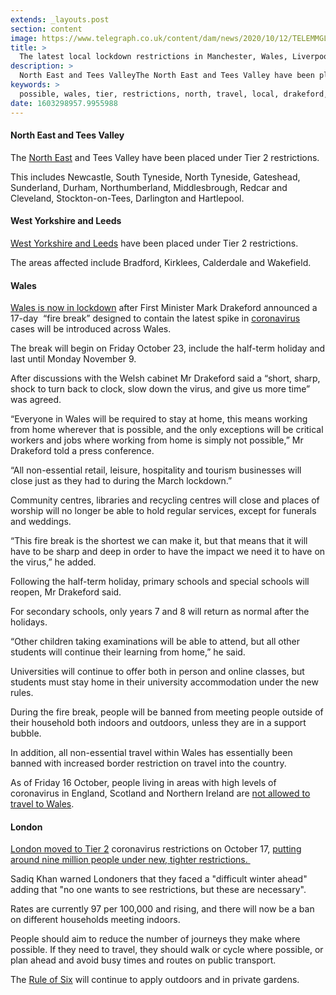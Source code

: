 ```yaml
--- 
extends: _layouts.post 
section: content 
image: https://www.telegraph.co.uk/content/dam/news/2020/10/12/TELEMMGLPICT000241779775_1_trans_NvBQzQNjv4BqpVlberWd9EgFPZtcLiMQfy2dmClwgbjjulYfPTELibA.jpeg?impolicy=logo-overlay 
title: > 
  The latest local lockdown restrictions in Manchester, Wales, Liverpool, and South Yorkshire 
description: > 
  North East and Tees ValleyThe North East and Tees Valley have been placed under Tier 2 restrictions.West Yorkshire and LeedsWest Yorkshire and Leeds have been placed under Tier 2 restrictions.After discussions with the Welsh cabinet Mr Drakeford said a “short, sharp, shock to turn back to clock, slow down the virus, and give us more time” was agreed.Following the half-term holiday, primary schools and special schools will reopen, Mr Drakeford said.LondonLondon moved to Tier 2 coronavirus restrictions on October 17, putting around nine million people under new, tighter restrictions. 
keywords: > 
  possible, wales, tier, restrictions, north, travel, local, drakeford, mr, yorkshire, latest, schools, lockdown, liverpool, break, manchester, coronavirus, continue, south 
date: 1603298957.9955988 
--- 
```

<div><h4><strong>North East and Tees Valley</strong></h4>
<p>The <a href="https://www.telegraph.co.uk/news/0/north-east-newcastle-tier-2-lockdown-rules/">North East</a> and Tees Valley have&#160;been placed under Tier 2 restrictions.</p>
<p>This includes Newcastle, South Tyneside, North Tyneside, Gateshead, Sunderland, Durham, Northumberland, Middlesbrough, Redcar and Cleveland, Stockton-on-Tees, Darlington and Hartlepool.</p>
<h4><strong>West Yorkshire and Leeds</strong></h4>
<p><a href="https://www.telegraph.co.uk/news/0/west-south-yorkshire-tier-2-leeds-sheffield-local-lockdown-rules/">West Yorkshire and Leeds</a>&#160;have&#160;been placed under Tier 2 restrictions.</p>
<p>The areas affected include Bradford, Kirklees, Calderdale and Wakefield.</p>
<h4><strong>Wales</strong></h4>
<p><a href="https://www.telegraph.co.uk/news/0/wales-lockdown-fire-break-latest-local-rules-welsh-restrictions/">Wales is now in lockdown</a>&#160;after First Minister Mark Drakeford announced a 17-day&#160; &#8220;fire break&#8221; designed to contain the latest spike in <a href="https://www.telegraph.co.uk/global-health/science-and-disease/coronavirus-news-uk-covid-deaths-cases-circuit-breaker-lockdown/">coronavirus</a> cases will be introduced across Wales.&#160;</p>
<p>The break will begin on Friday October 23, include the half-term holiday and last until Monday November 9.&#160;</p>
<p>After discussions with the Welsh cabinet Mr Drakeford said a &#8220;short, sharp, shock to turn back to clock, slow down the virus, and give us more time&#8221; was agreed.&#160;&#160;</p>
<p>&#8220;Everyone in Wales will be required to stay at home, this means working from home wherever that is possible, and the only exceptions will be critical workers and jobs where working from home is simply not possible,&#8221; Mr Drakeford told a press conference.</p>
<p>&#8220;All non-essential retail, leisure, hospitality and tourism businesses will close just as they had to during the March lockdown.&#8221;</p>
<p>Community centres, libraries and recycling centres will close and places of worship will no longer be able to hold regular services, except for funerals and weddings.</p>
<p>&#8220;This fire break is the shortest we can make it, but that means that it will have to be sharp and deep in order to have the impact we need it to have on the virus,&#8221; he added.</p>
<p>Following the half-term holiday, primary schools and special schools will reopen, Mr Drakeford said.</p>
<p>For secondary schools, only years 7 and 8 will return as normal after the holidays.</p>
<p>&#8220;Other children taking examinations will be able to attend, but all other students will continue their learning from home,&#8221; he said.</p>
<p>Universities will continue to offer both in person and online classes, but students must stay home in their university accommodation under the new rules.</p>
<p>During the fire break, people will be banned from meeting people outside of their household both indoors and outdoors, unless they are in a support bubble.</p>
<p>In addition, all non-essential travel within Wales has essentially been banned with increased border restriction on travel into the country.</p>
<p>As of Friday 16 October, people living in areas with high levels of coronavirus in England, Scotland and Northern Ireland are&#160;<a href="https://www.telegraph.co.uk/travel/advice/local-lockdown-travel-rules-holiday-uk-tier-1-2-3/">not allowed to travel to Wales</a>.</p>
<h4><strong>London</strong></h4>
<p><a href="https://www.telegraph.co.uk/news/2020/10/19/london-lockdown-tier-2-covid-rules/">London moved to&#160;Tier 2</a> coronavirus restrictions&#160;on October 17,&#160;<a href="https://www.telegraph.co.uk/news/2020/10/15/london-lockdown-tier-2-covid-rules/">putting around nine million people under new, tighter restrictions.&#160;</a></p>
<p>Sadiq Khan warned Londoners that they faced a "difficult winter ahead" adding that "no one wants to see restrictions, but these are necessary".</p>
<p>Rates are currently 97 per 100,000 and rising, and there will now be a ban on different households meeting indoors.</p>
<p>People should aim to reduce the number of journeys they make where possible. If they need to travel, they should walk or cycle where possible, or plan ahead and avoid busy times and routes on public transport.</p>
<p>The <a href="https://www.telegraph.co.uk/news/2020/10/19/rule-6-covid-19-social-distancing-rules/">Rule of Six</a>&#160;will continue to apply outdoors and in private gardens.</p>
</div>